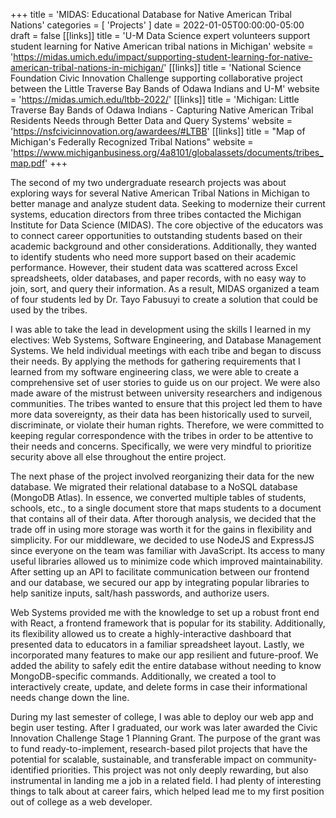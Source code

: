 +++
title = 'MIDAS: Educational Database for Native American Tribal Nations'
categories = [ 'Projects' ]
date = 2022-01-05T00:00:00-05:00
draft = false
[[links]]
title = 'U-M Data Science expert volunteers support student learning for Native American tribal nations in Michigan'
website = 'https://midas.umich.edu/impact/supporting-student-learning-for-native-american-tribal-nations-in-michigan/'
[[links]]
title = 'National Science Foundation Civic Innovation Challenge supporting collaborative project between the Little Traverse Bay Bands of Odawa Indians and U-M'
website = 'https://midas.umich.edu/ltbb-2022/'
[[links]]
title = 'Michigan: Little Traverse Bay Bands of Odawa Indians - Capturing Native American Tribal Residents Needs through Better Data and Query Systems'
website = 'https://nsfcivicinnovation.org/awardees/#LTBB'
[[links]]
title = "Map of Michigan's Federally Recognized Tribal Nations"
website = 'https://www.michiganbusiness.org/4a8101/globalassets/documents/tribes_map.pdf'
+++

The second of my two undergraduate research projects was about exploring ways for several Native American Tribal Nations in Michigan to better manage and analyze student data. Seeking to modernize their current systems, education directors from three tribes contacted the Michigan Institute for Data Science (MIDAS). The core objective of the educators was to connect career opportunities to outstanding students based on their academic background and other considerations. Additionally, they wanted to identify students who need more support based on their academic performance. However, their student data was scattered across Excel spreadsheets, older databases, and paper records, with no easy way to join, sort, and query their information. As a result, MIDAS organized a team of four students led by Dr. Tayo Fabusuyi to create a solution that could be used by the tribes.  

I was able to take the lead in development using the skills I learned in my electives: Web Systems, Software Engineering, and Database Management Systems. We held individual meetings with each tribe and began to discuss their needs. By applying the methods for gathering requirements that I learned from my software engineering class, we were able to create a comprehensive set of user stories to guide us on our project. We were also made aware of the mistrust between university researchers and indigenous communities. The tribes wanted to ensure that this project led them to have more data sovereignty, as their data has been historically used to surveil, discriminate, or violate their human rights. Therefore, we were committed to keeping regular correspondence with the tribes in order to be attentive to their needs and concerns. Specifically, we were very mindful to prioritize security above all else throughout the entire project.  

The next phase of the project involved reorganizing their data for the new database. We migrated their relational database to a NoSQL database (MongoDB Atlas). In essence, we converted multiple tables of students, schools, etc., to a single document store that maps students to a document that contains all of their data. After thorough analysis, we decided that the trade off in using more storage was worth it for the gains in flexibility and simplicity. For our middleware, we decided to use NodeJS and ExpressJS since everyone on the team was familiar with JavaScript. Its access to many useful libraries allowed us to minimize code which improved maintainability. After setting up an API to facilitate communication between our frontend and our database, we secured our app by integrating popular libraries to help sanitize inputs, salt/hash passwords, and authorize users.  

Web Systems provided me with the knowledge to set up a robust front end with React, a frontend framework that is popular for its stability. Additionally, its flexibility allowed us to create a highly-interactive dashboard that presented data to educators in a familiar spreadsheet layout. Lastly, we incorporated many features to make our app resilient and future-proof. We added the ability to safely edit the entire database without needing to know MongoDB-specific commands. Additionally, we created a tool to interactively create, update, and delete forms in case their informational needs change down the line.  

During my last semester of college, I was able to deploy our web app and begin user testing. After I graduated, our work was later awarded the Civic Innovation Challenge Stage 1 Planning Grant. The purpose of the grant was to fund ready-to-implement, research-based pilot projects that have the potential for scalable, sustainable, and transferable impact on community-identified priorities. This project was not only deeply rewarding, but also instrumental in landing me a job in a related field. I had plenty of interesting things to talk about at career fairs, which helped lead me to my first position out of college as a web developer.
